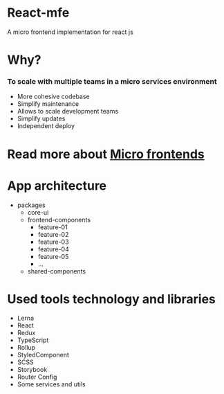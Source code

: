 # React-mfe
A micro frontend implementation for react js

# Why?
### To scale with multiple teams in a micro services environment

- More cohesive codebase
- Simplify maintenance
- Allows to scale development teams
- Simplify updates
- Independent deploy

# Read more about <a href="https://microfrontends.com/ ">Micro frontends</a>


# App architecture

- packages
    - core-ui
    - frontend-components    
        - feature-01
        - feature-02
        - feature-03
        - feature-04
        - feature-05
        - ...
    - shared-components

# Used tools technology and libraries
- Lerna
- React
- Redux
- TypeScript
- Rollup
- StyledComponent
- SCSS
- Storybook
- Router Config
- Some services and utils
